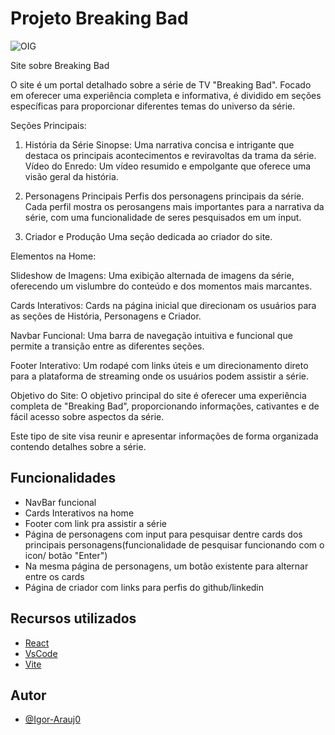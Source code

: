 
# Projeto Breaking Bad

![OIG](https://github.com/Igor-Arauj0/React_Indv/assets/141196147/d882d509-96c2-4dd9-9d5b-b9318c855f3f)


Site sobre Breaking Bad

O site é um portal detalhado sobre a série de TV "Breaking Bad". Focado em oferecer uma experiência completa e informativa, é dividido em seções específicas para proporcionar diferentes temas do universo da série.

Seções Principais:

1. História da Série
Sinopse: Uma narrativa concisa e intrigante que destaca os principais acontecimentos e reviravoltas da trama da série.
Vídeo do Enredo: Um vídeo resumido e empolgante que oferece uma visão geral da história.

2. Personagens Principais
Perfis dos personagens principais da série. Cada perfil mostra os perosangens mais importantes para a narrativa da série, com uma funcionalidade de seres pesquisados em um input.

3. Criador e Produção
Uma seção dedicada ao criador do site.

Elementos na Home:

Slideshow de Imagens: Uma exibição alternada de imagens da série, oferecendo um vislumbre do conteúdo e dos momentos mais marcantes.

Cards Interativos: Cards na página inicial que direcionam os usuários para as seções de História, Personagens e Criador.

Navbar Funcional: Uma barra de navegação intuitiva e funcional que permite a transição entre as diferentes seções.

Footer Interativo: Um rodapé com links úteis e um direcionamento direto para a plataforma de streaming onde os usuários podem assistir a série.

Objetivo do Site:
O objetivo principal do site é oferecer uma experiência completa de "Breaking Bad", proporcionando informações, cativantes e de fácil acesso sobre aspectos da série.

Este tipo de site visa reunir e apresentar informações de forma organizada contendo detalhes sobre a série.




## Funcionalidades

- NavBar funcional
- Cards Interativos na home
- Footer com link pra assistir a série
- Página de personagens com input para pesquisar dentre cards dos principais personagens(funcionalidade de pesquisar funcionando com o icon/ botão "Enter")
- Na mesma página de personagens, um botão existente para alternar entre os cards
- Página de criador com links para perfis do github/linkedin


## Recursos utilizados

 - [React](https://react.dev)
 - [VsCode](https://code.visualstudio.com)
 - [Vite](https://vitejs.dev)


## Autor

- [@Igor-Arauj0](https://www.github.com/Igor-Arauj0)

